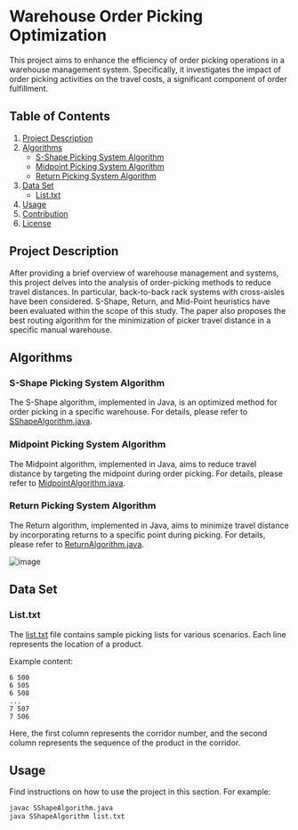 # Warehouse Order Picking Optimization

This project aims to enhance the efficiency of order picking operations in a warehouse management system. Specifically, it investigates the impact of order picking activities on the travel costs, a significant component of order fulfillment. 

## Table of Contents

1. [Project Description](#project-description)
2. [Algorithms](#algorithms)
   - [S-Shape Picking System Algorithm](#s-shape-picking-system-algorithm)
   - [Midpoint Picking System Algorithm](#midpoint-picking-system-algorithm)
   - [Return Picking System Algorithm](#return-picking-system-algorithm)
3. [Data Set](#data-set)
   - [List.txt](#listtxt)
4. [Usage](#usage)
5. [Contribution](#contribution)
6. [License](#license)

## Project Description

After providing a brief overview of warehouse management and systems, this project delves into the analysis of order-picking methods to reduce travel distances. In particular, back-to-back rack systems with cross-aisles have been considered. S-Shape, Return, and Mid-Point heuristics have been evaluated within the scope of this study. The paper also proposes the best routing algorithm for the minimization of picker travel distance in a specific manual warehouse.

## Algorithms

### S-Shape Picking System Algorithm

The S-Shape algorithm, implemented in Java, is an optimized method for order picking in a specific warehouse. For details, please refer to [SShapeAlgorithm.java](SShapeAlgorithm.java).

### Midpoint Picking System Algorithm

The Midpoint algorithm, implemented in Java, aims to reduce travel distance by targeting the midpoint during order picking. For details, please refer to [MidpointAlgorithm.java](MidpointAlgorithm.java).

### Return Picking System Algorithm

The Return algorithm, implemented in Java, aims to minimize travel distance by incorporating returns to a specific point during picking. For details, please refer to [ReturnAlgorithm.java](ReturnAlgorithm.java).

![image](https://github.com/Nilhantopcu/In-Warehouse-Picking-System/assets/118310685/baaae3d0-0f91-4c48-97b2-fbe6a0640790)



## Data Set

### List.txt

The [list.txt](list.txt) file contains sample picking lists for various scenarios. Each line represents the location of a product.

Example content:

```plaintext
6 500
6 505
6 508
...
7 507
7 506
```

Here, the first column represents the corridor number, and the second column represents the sequence of the product in the corridor.

## Usage
Find instructions on how to use the project in this section. For example:
```bash
javac SShapeAlgorithm.java
java SShapeAlgorithm list.txt
```
